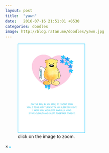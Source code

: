```yaml
---
layout: post
title:  "yawn"
date:   2016-07-16 21:51:01 +0530
categories: doodles
image: http://blog.ratan.me/doodles/yawn.jpg
---
```

<figure>
    <img id="myImg" style="border: 1px solid #22c8ff;" src="/doodles/yawn.jpg" alt="" width="50%" height="50%"> <figcaption>click on the image to zoom.</figcaption>
</figure>

<div id="myModal" class="modal">
  <span class="close">×</span>
  <img class="modal-content" id="img01" style="border: 2px solid #22c8ff;">
  <div id="caption"></div>
</div>

